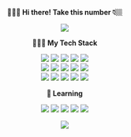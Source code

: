 <p align="center"><b>🙋🏻‍♂️ Hi there! Take this number 👇🏼</b></p>
<p align="center">
  <img src="https://profile-counter.glitch.me/iwfan/count.svg" />
</p>


<p align="center"><b>🧑🏻‍💻  My Tech Stack</b></p>
<p align="center">
  <img src="https://img.shields.io/badge/-HTML5-%23E44D27?style=flat-square&logo=html5&logoColor=ffffff" />
  <img src="https://img.shields.io/badge/-CSS3-%231572B6?style=flat-square&logo=css3" />
  <img src="https://img.shields.io/badge/-React-%23282C34?style=flat-square&logo=react" />
  <img src="https://img.shields.io/badge/-Vue.js-%232c3e50?style=flat-square&logo=Vue.js" />
  <img src="https://img.shields.io/badge/-Angular-%23E44D27?style=flat-square&logo=angular&logoColor=ffffff" />
  <br />
  <img src="https://img.shields.io/badge/-JavaScript-%23f7a41d?style=flat-square&logo=javascript&logoColor=white" />
  <img src="https://img.shields.io/badge/TypeScript%20-%23007ACC.svg?&style=flat-square&logo=typescript&logoColor=white"/>
  <img src="https://img.shields.io/badge/-Next.js-%23000000?style=flat-square&logo=Next.js" />
  <img src="https://img.shields.io/badge/-Gatsby-%23663399?style=flat-square&logo=gatsby" />
  <img src="https://img.shields.io/badge/-TailwindCss-%231a202c?style=flat-square&logo=tailwind-css" />
  <br />
  <img src="https://img.shields.io/badge/neovim-%2357A143.svg?&style=flat-square&logo=neovim&logoColor=white"/>
  <img src="https://img.shields.io/badge/-Linux-%23f7a41d?style=flat-square&logo=linux&logoColor=%23ffffff" />
  <img src="https://img.shields.io/badge/-GitHub%20Actions-%232088FF?style=flat-square&logo=github-actions&logoColor=ffffff" />
  <img src="https://img.shields.io/badge/-Vercel-%23000000?style=flat-square&logo=vercel&logoColor=ffffff" />
  <img src="https://img.shields.io/badge/-Netlify-%2300C7B7?style=flat-square&logo=netlify&logoColor=ffffff" />
</p>

<p align="center"><b>🤔  Learning</b></p>
<p align="center">
  <img src="https://img.shields.io/badge/lua-%232C2D72.svg?&style=flat-square&logo=lua&logoColor=white"/>
  <img src="https://img.shields.io/badge/ruby-%23CC342D.svg?&style=flat-square&logo=ruby&logoColor=white"/>
  <img src="https://img.shields.io/badge/go-%2300ADD8.svg?&style=flat-square&logo=go&logoColor=white" />
  <img src="https://img.shields.io/badge/-Docker-%232496ED?style=flat-square&logo=docker&logoColor=ffffff" />
  <img src="https://img.shields.io/badge/-Serverless-%23FD5750?style=flat-square&logo=serverless&logoColor=ffffff" />
</p>

<p align="center">
  <img src="https://github-readme-stats.vercel.app/api?username=iwfan&show_icons=true)](https://github.com/anuraghazra/github-readme-stats" />
</p>
